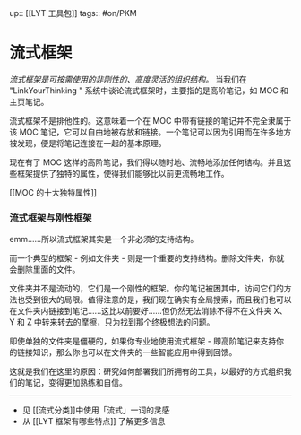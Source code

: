 up:: [[LYT 工具包]]
tags:: #on/PKM 

# 流式框架

_流式框架是可按需使用的非刚性的、高度灵活的组织结构。_ 当我们在 "LinkYourThinking " 系统中谈论流式框架时，主要指的是高阶笔记，如 MOC 和 主页笔记。  
  
流式框架不是排他性的。这意味着一个在 MOC 中带有链接的笔记并不完全隶属于该 MOC 笔记，它可以自由地被存放和链接。一个笔记可以因为引用而在许多地方被发现，便是将笔记连接在一起的基本原理。  
  
现在有了 MOC 这样的高阶笔记，我们得以随时地、流畅地添加任何结构。并且这些框架提供了独特的属性，使得我们能够比以前更流畅地工作。  
  
[[MOC 的十大独特属性]]

### 流式框架与刚性框架

emm......所以流式框架其实是一个非必须的支持结构。  
  
而一个典型的框架 - 例如文件夹 - 则是一个重要的支持结构。删除文件夹，你就会删除里面的文件。  
  
文件夹并不是流动的，它们是一个刚性的框架。你的笔记被困其中，访问它们的方法也受到很大的局限。值得注意的是，我们现在确实有全局搜索，而且我们也可以在文件夹内链接到笔记......这比以前要好......但仍然无法消除不得不在文件夹 X、Y 和 Z 中转来转去的摩擦，只为找到那个终极想法的问题。  
  
即使单独的文件夹是僵硬的，如果你专业地使用流式框架 - 即高阶笔记来支持你的链接知识，那么你也可以在文件夹的一些智能应用中得到回馈。  
  
这就是我们在这里的原因：研究如何部署我们所拥有的工具，以最好的方式组织我们的笔记，变得更加熟练和自信。

---
- 见 [[流式分类]]中使用「流式」一词的灵感
- 从 [[LYT 框架有哪些特点]] 了解更多信息